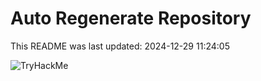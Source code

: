 # Auto Regenerate Repository

This README was last updated: 2024-12-29 11:24:05

 ![TryHackMe](https://tryhackme.com/badge/533634)